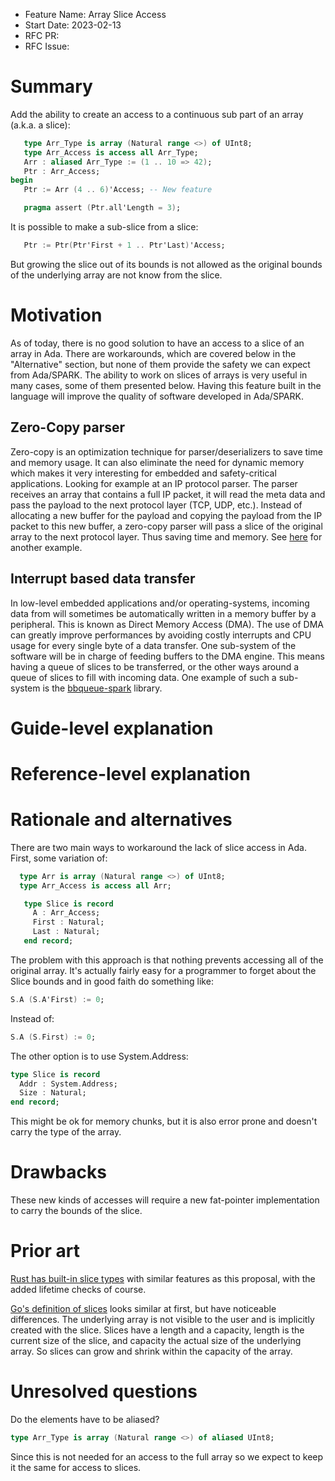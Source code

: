 - Feature Name: Array Slice Access
- Start Date: 2023-02-13
- RFC PR:
- RFC Issue:

Summary
=======

Add the ability to create an access to a continuous sub part of an array
(a.k.a. a slice):

```ada
   type Arr_Type is array (Natural range <>) of UInt8;
   type Arr_Access is access all Arr_Type;
   Arr : aliased Arr_Type := (1 .. 10 => 42);
   Ptr : Arr_Access;
begin
   Ptr := Arr (4 .. 6)'Access; -- New feature

   pragma assert (Ptr.all'Length = 3);
```

It is possible to make a sub-slice from a slice:
```ada
   Ptr := Ptr(Ptr'First + 1 .. Ptr'Last)'Access;
```

But growing the slice out of its bounds is not allowed as the original bounds
of the underlying array are not know from the slice.

Motivation
==========

As of today, there is no good solution to have an access to a slice of an array
in Ada. There are workarounds, which are covered below in the "Alternative"
section, but none of them provide the safety we can expect from Ada/SPARK. The
ability to work on slices of arrays is very useful in many cases, some of them
presented below. Having this feature built in the language will improve the
quality of software developed in Ada/SPARK.


Zero-Copy parser
----------------

Zero-copy is an optimization technique for parser/deserializers to save time
and memory usage. It can also eliminate the need for dynamic memory which makes
it very interesting for embedded and safety-critical applications. Looking for
example at an IP protocol parser. The parser receives an array that contains a
full IP packet, it will read the meta data and pass the payload to the next
protocol layer (TCP, UDP, etc.). Instead of allocating a new buffer for the
payload and copying the payload from the IP packet to this new buffer, a
zero-copy parser will pass a slice of the original array to the next protocol
layer. Thus saving time and memory. See
[here](https://manishearth.github.io/blog/2022/08/03/zero-copy-1-not-a-yoking-matter/#zero-copy-deserialization-the-basics)
for another example.

Interrupt based data transfer
-----------------------------

In low-level embedded applications and/or operating-systems, incoming data from
will sometimes be automatically written in a memory buffer by a peripheral.
This is known as Direct Memory Access (DMA). The use of DMA can greatly improve
performances by avoiding costly interrupts and CPU usage for every single byte
of a data transfer. One sub-system of the software will be in charge of feeding
buffers to the DMA engine. This means having a queue of slices to be
transferred, or the other ways around a queue of slices to fill with incoming
data. One example of such a sub-system is the
[bbqueue-spark](https://github.com/Fabien-Chouteau/bbqueue-spark) library.

Guide-level explanation
=======================

Reference-level explanation
===========================

Rationale and alternatives
==========================

There are two main ways to workaround the lack of slice access in Ada. First,
some variation of:
```ada
  type Arr is array (Natural range <>) of UInt8;
  type Arr_Access is access all Arr;

   type Slice is record
     A : Arr_Access;
     First : Natural;
     Last : Natural;
   end record;
```

The problem with this approach is that nothing prevents accessing all of the
original array. It's actually fairly easy for a programmer to forget about the
Slice bounds and in good faith do something like:

```ada
S.A (S.A'First) := 0;
```

Instead of:
```ada
S.A (S.First) := 0;
```

The other option is to use System.Address:
```ada
type Slice is record
  Addr : System.Address;
  Size : Natural;
end record;
```
This might be ok for memory chunks, but it is also error prone and doesn't
carry the type of the array.

Drawbacks
=========

These new kinds of accesses will require a new fat-pointer implementation to
carry the bounds of the slice.

Prior art
=========

[Rust has built-in slice
types](https://doc.rust-lang.org/book/ch04-03-slices.html) with similar
features as this proposal, with the added lifetime checks of course.

[Go's definition of slices](https://go.dev/blog/slices-intro) looks similar at
first, but have noticeable differences. The underlying array is not visible to
the user and is implicitly created with the slice. Slices have a length and a
capacity, length is the current size of the slice, and capacity the actual size
of the underlying array. So slices can grow and shrink within the capacity of
the array.

Unresolved questions
====================

Do the elements have to be aliased?
```ada
type Arr_Type is array (Natural range <>) of aliased UInt8;
```

Since this is not needed for an access to the full array so we expect to keep
it the same for access to slices.


